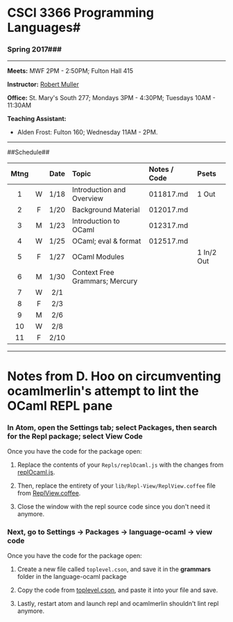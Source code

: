 # CSCI 3366 Programming Languages#

### Spring 2017###

---
**Meets:** MWF 2PM - 2:50PM; Fulton Hall 415

**Instructor:** [Robert Muller](http://www.cs.bc.edu/~muller/)

**Office:** St. Mary's South 277; Mondays 3PM - 4:30PM; Tuesdays 10AM - 11:30AM

**Teaching Assistant:**

+ Alden Frost: Fulton 160; Wednesday 11AM - 2PM.

---

##Schedule##

| Mtng |      | Date | Topic                          | Notes / Code | Psets      |
| :--: | :--: | :--: | :----------------------------- | :----------- | :--------- |
|  1   |  W   | 1/18 | Introduction and Overview      | 011817.md    | 1 Out      |
|  2   |  F   | 1/20 | Background Material            | 012017.md    |            |
|  3   |  M   | 1/23 | Introduction to OCaml          | 012317.md    |            |
|  4   |  W   | 1/25 | OCaml; eval & format           | 012517.md    |            |
|  5   |  F   | 1/27 | OCaml Modules                  |              | 1 In/2 Out |
|  6   |  M   | 1/30 | Context Free Grammars; Mercury |              |            |
|  7   |  W   | 2/1  |                                |              |            |
|  8   |  F   | 2/3  |                                |              |            |
|  9   |  M   | 2/6  |                                |              |            |
|  10  |  W   | 2/8  |                                |              |            |
|  11  |  F   | 2/10 |                                |              |            |



---



# Notes from D. Hoo on circumventing ocamlmerlin's attempt to lint the OCaml REPL pane

### In Atom, open the Settings tab; select Packages, then search for the Repl package; select View Code

Once you have the code for the package open:

1. Replace the contents of your ```Repls/replOcaml.js``` with the changes from [replOcaml.js](https://github.com/314eter/REPL-Nodejs/blob/master/Repls/replOcaml.js).

2. Then, replace the entirety of your ```lib/Repl-View/ReplView.coffee``` file from [ReplView.coffee](https://github.com/314eter/REPL-Nodejs/blob/master/lib/Repl-View/ReplView.coffee).

3. Close the window with the repl source code since you don't need it anymore.

### Next, go to Settings -> Packages -> language-ocaml -> view code

Once you have the code for the package open:

1. Create a new file called ```toplevel.cson```, and save it in the **grammars** folder in the language-ocaml package

2. Copy the code from [toplevel.cson](https://github.com/314eter/language-ocaml/blob/591e2a77dd8e88264cbeb3916cb89ad1919754cb/grammars/toplevel.cson), and paste it into your file and save.

3. Lastly, restart atom and launch repl and ocamlmerlin shouldn't lint repl anymore.

<!-- [Use OCaml Toplevel grammar Commit](https://github.com/314eter/REPL-Nodejs/commit/95f8e1a52bd554939a2fe006266e382256ce3aa3) -->
<!-- grammars/toplevel.cson 
From this PR
https://github.com/toroidal-code/language-ocaml/pull/24/commits/591e2a77dd8e88264cbeb3916cb89ad1919754cb -->

